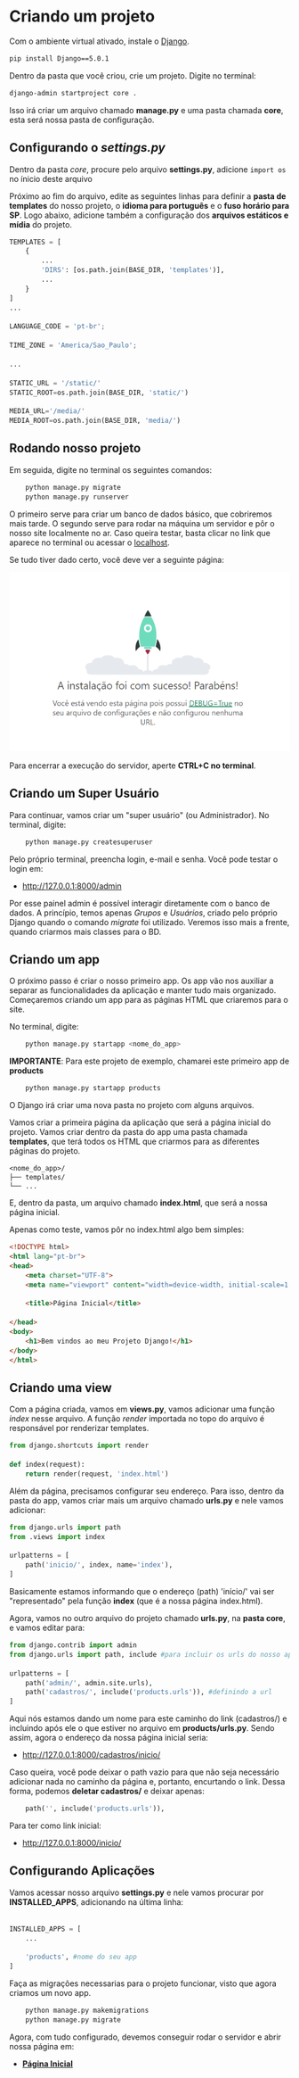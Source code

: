 # Criando um projeto
Com o ambiente virtual ativado, instale o [Django](https://www.djangoproject.com). 
``` bash
pip install Django==5.0.1
```
Dentro da pasta que você criou, crie um projeto. Digite no terminal:

``` bash
django-admin startproject core .
```
Isso irá criar um arquivo chamado **manage.py** e uma pasta chamada **core**, esta será nossa pasta de configuração.

## Configurando o *settings.py*
Dentro da pasta *core*, procure pelo arquivo **settings.py**, adicione `import os` no ínicio deste arquivo

Próximo ao fim do arquivo, edite as seguintes linhas para definir a **pasta de templates** do nosso projeto, o **idioma para português** e o **fuso horário para SP**.
Logo abaixo, adicione também a configuração dos **arquivos estáticos e mídia** 
do projeto.

``` python
TEMPLATES = [
    {
        ...
        'DIRS': [os.path.join(BASE_DIR, 'templates')],
        ...
    }
]
...

LANGUAGE_CODE = 'pt-br';

TIME_ZONE = 'America/Sao_Paulo';

...

STATIC_URL = '/static/'
STATIC_ROOT=os.path.join(BASE_DIR, 'static/')

MEDIA_URL='/media/'
MEDIA_ROOT=os.path.join(BASE_DIR, 'media/')

```

## Rodando nosso projeto
Em seguida, digite no terminal os seguintes comandos:
``` bash
	python manage.py migrate
    python manage.py runserver
```

O primeiro serve para criar um banco de dados básico, que cobriremos mais tarde. O segundo serve para rodar na máquina um servidor e pôr o nosso site localmente no ar. Caso queira testar, basta clicar no link que aparece no terminal ou acessar o [localhost](http://127.0.0.1:8000).

Se tudo tiver dado certo, você deve ver a seguinte página:

![django-rodando](img/teste-django.png)

Para encerrar a execução do servidor, aperte **CTRL+C no terminal**.

## Criando um Super Usuário
Para continuar, vamos criar um "super usuário" (ou Administrador). No terminal, digite:
``` bash
	python manage.py createsuperuser
```
Pelo próprio terminal, preencha login, e-mail e senha. Você pode testar o login em:
- http://127.0.0.1:8000/admin

Por esse painel admin é possível interagir diretamente com o banco de dados. A princípio, temos apenas *Grupos* e *Usuários*, criado pelo próprio Django quando o comando *migrate* foi utilizado. Veremos isso mais a frente, quando criarmos mais classes para o BD.

## Criando um app
O próximo passo é criar o nosso primeiro app. Os app vão nos auxiliar a separar as funcionalidades da aplicação e manter tudo mais organizado. Começaremos criando um app para as páginas HTML que criaremos para o site. 

No terminal, digite:
``` bash
    python manage.py startapp <nome_do_app>
```	

**IMPORTANTE**: Para este projeto de exemplo, chamarei este primeiro app de **products**
```bash
    python manage.py startapp products
```
O Django irá criar uma nova pasta no projeto com alguns arquivos.

Vamos criar a primeira página da aplicação que será a página inicial do projeto. Vamos criar dentro da pasta do app uma pasta chamada **templates**, que terá todos os HTML que criarmos para as diferentes páginas do projeto.
```
<nome_do_app>/
├── templates/
└── ...
```
E, dentro da pasta, um arquivo chamado **index.html**, que será a nossa página inicial.

Apenas como teste, vamos pôr no index.html algo bem simples:
``` html
<!DOCTYPE html>
<html lang="pt-br">
<head>
    <meta charset="UTF-8">
    <meta name="viewport" content="width=device-width, initial-scale=1.0">

    <title>Página Inicial</title>

</head>
<body>
    <h1>Bem vindos ao meu Projeto Django!</h1>
</body>
</html>
```
## Criando uma view
Com a página criada, vamos em **views.py**, vamos adicionar uma função *index* nesse arquivo. A função *render* importada no topo do arquivo é responsável por renderizar templates. 

``` python
from django.shortcuts import render 

def index(request):
    return render(request, 'index.html')
```

Além da página, precisamos configurar seu endereço. Para isso, dentro da pasta do app, vamos criar mais um arquivo chamado **urls.py** e nele vamos adicionar:
``` python
from django.urls import path
from .views import index

urlpatterns = [
    path('inicio/', index, name='index'),
]
```
Basicamente estamos informando que o endereço (path) 'início/' vai ser "representado" pela função **index** (que é a nossa página index.html). 

Agora, vamos no outro arquivo do projeto chamado **urls.py**, na **pasta core**, e vamos editar para:
```python
from django.contrib import admin
from django.urls import path, include #para incluir os urls do nosso app

urlpatterns = [
    path('admin/', admin.site.urls),
    path('cadastros/', include('products.urls')), #definindo a url
]
```

Aqui nós estamos dando um nome para este caminho do link (cadastros/) e incluindo após ele o que estiver no arquivo em **products/urls.py**. Sendo assim, agora o endereço da nossa página inicial seria:
-	http://127.0.0.1:8000/cadastros/inicio/

Caso queira, você pode deixar o path vazio para que não seja necessário adicionar nada no caminho da página e, portanto, encurtando o link. Dessa forma, podemos **deletar cadastros/** e deixar apenas:
```python
    path('', include('products.urls')),
```

Para ter como link inicial:
- http://127.0.0.1:8000/inicio/

## Configurando Aplicações
Vamos acessar nosso arquivo **settings.py** e nele vamos procurar por **INSTALLED_APPS**, adicionando na última linha:
```python

INSTALLED_APPS = [
    ...

    'products', #nome do seu app
]
```

Faça as migrações necessarias para o projeto funcionar, visto que agora criamos um novo app.
```bash
    python manage.py makemigrations
    python manage.py migrate
```

Agora, com tudo configurado, devemos conseguir rodar o servidor e abrir nossa página em:
-	[**Página Inicial**](http://127.0.0.1:8000/inicio/)



